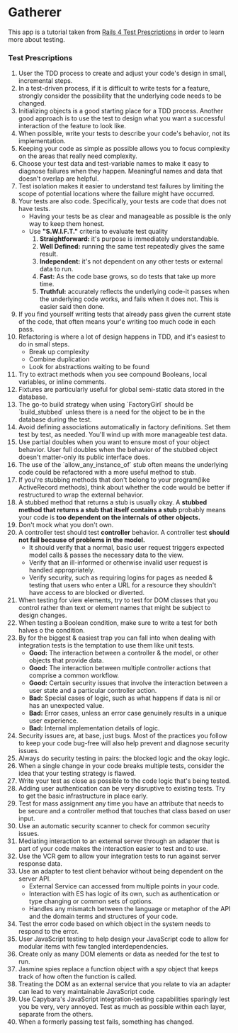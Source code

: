 # Gatherer
  This app is a tutorial taken from [Rails 4 Test Prescriptions](https://pragprog.com/book/nrtest2/rails-4-test-prescriptions) in order to learn more about testing.

### Test Prescriptions
  <ol>
    <li>User the TDD process to create and adjust your code's design in small, incremental steps.</li>
    <li>In a test-driven process, if it is difficult to write tests for a feature, strongly consider the possibility that the underlying code needs to be changed.</li>
    <li>Initializing objects is a good starting place for a TDD process. Another good approach is to use the test to design what you want a successful interaction of the feature to look like.</li>
    <li>When possible, write your tests to describe your code's behavior, not its implementation.</li>
    <li>Keeping your code as simple as possible allows you to focus complexity on the areas that really need complexity.</li>
    <li>Choose your test data and test-variable names to make it easy to diagnose failures when they happen. Meaningful names and data that doesn't overlap are helpful.</li>
    <li>Test isolation makes it easier to understand test failures by limiting the scope of potential locations where the failure might have occurred.</li>
    <li>Your tests are also code. Specifically, your tests are code that does not have tests.
      <ul>
        <li>Having your tests be as clear and manageable as possible is the only way to keep them honest.</li>
        <li>Use <b>"S.W.I.F.T."</b> criteria to evaluate test quality
          <ol>
            <li><b>Straightforward:</b> it's purpose is immediately understandable.</li>
            <li><b>Well Defined:</b> running the same test repeatedly gives the same result.</li>
            <li><b>Independent:</b> it's not dependent on any other tests or external data to run.</li>
            <li><b>Fast:</b> As the code base grows, so do tests that take up more time.</li>
            <li><b>Truthful:</b> accurately reflects the underlying code-it passes when the underlying code works, and fails when it does not. This is easier said then done.</li>
          </ol>
        </li>
      </ul>
    </li>
    <li>If you find yourself writing tests that already pass given the current state of the code, that often means your'e writing too much code in each pass.</li>
    <li>Refactoring is where a lot of design happens in TDD, and it's easiest to do in small steps.
      <ul>
      <li>Break up complexity</li>
      <li>Combine duplication</li>
      <li>Look for abstractions waiting to be found</li>
      </ul>
    </li>
    <li>Try to extract methods when you see compound Booleans, local variables, or inline comments.</li>
    <li>Fixtures are particularly useful for global semi-static data stored in the database.</li>
    <li>The go-to build strategy when using `FactoryGirl` should be `build_stubbed` unless there is a need for the object to be in the database during the test.</li>
    <li>Avoid defining associations automatically in factory definitions. Set them test by test, as needed. You'll wind up with more manageable test data.</li>
    <li>Use partial doubles when you want to ensure most of your object behavior. User full doubles when the behavior of the stubbed object doesn't matter-only its public interface does.</li>
    <li>The use of the `allow_any_instance_of` stub often means the underlying code could be refactored with a more useful method to stub.</li>
    <li>If you're stubbing methods that don't belong to your program(like ActiveRecord methods), think about whether the code would be better if restructured to wrap the external behavior.</li>
    <li>A stubbed method that returns a stub is usually okay. A <b>stubbed method that returns a stub that itself contains a stub</b> probably means your code is <b>too dependent on the internals of other objects.</b></li>
    <li>Don't mock what you don't own.</li>
    <li>A controller test should test <b>controller</b> behavior. A controller test <b>should not fail because of problems in the model.</b>
      <ul>
        <li>It should verify that a normal, basic user request triggers expected model calls & passes the necessary data to the view.</li>
        <li>Verify that an ill-informed or otherwise invalid user request is handled appropriately.</li>
        <li>Verify security, such as requiring logins for pages as needed & testing that users who enter a URL for a resource they shouldn't have access to are blocked or diverted.</li>
      </ul>
    </li>
    <li>When testing for view elements, try to test for DOM classes that you control rather than text or element names that might be subject to design changes.</li>
    <li>When testing a Boolean condition, make sure to write a test for both halves o the condition.</li>
    <li>By for the biggest & easiest trap you can fall into when dealing with integration tests is the temptation to use them like unit tests.
      <ul>
        <li><b>Good:</b> The interaction between a controller & the model, or other objects that provide data.</li>
        <li><b>Good:</b> The interaction between multiple controller actions that comprise a common workflow.</li>
        <li><b>Good:</b> Certain security issues that involve the interaction between a user state and a particular controller action.</li>
        <li><b>Bad:</b> Special cases of logic, such as what happens if data is nil or has an unexpected value.</li>  
        <li><b>Bad:</b> Error cases, unless an error case genuinely results in a unique user experience.</li>
        <li><b>Bad:</b> Internal implementation details of logic.</li>
      </ul>
    </li>
    <li>Security issues are, at base, just bugs. Most of the practices you follow to keep your code bug-free will also help prevent and diagnose security issues.</li>
    <li>Always do security testing in pairs: the blocked logic and the okay logic.</li>
    <li>When a single change in your code breaks multiple tests, consider the idea that your testing strategy is flawed.</li>
    <li>Write your test as close as possible to the code logic that's being tested.</li>
    <li>Adding user authentication can be very disruptive to existing tests. Try to get the basic infrastructure in place early.</li>
    <li>Test for mass assignment any time you have an attribute that needs to be secure and a controller method that touches that class based on user input.</li>
    <li>Use an automatic security scanner to check for common security issues.</li>
    <li>Mediating interaction to an external server through an adapter that is part of your code makes the interaction easier to test and to use.</li>
    <li>Use the VCR gem to allow your integration tests to run against server response data.</li>
    <li>Use an adapter to test client behavior without being dependent on the server API.
      <ul>
        <li>External Service can accessed from multiple points in your code.</li>
        <li>Interaction with ES has logic of its own, such as authentication or type changing or common sets of options.</li>
        <li>Handles any mismatch between the language or metaphor of the API and the domain terms and structures of your code.</li>
      </ul>
    </li>
    <li>Test the error code based on which object in the system needs to respond to the error.</li>
    <li>User JavaScript testing to help design your JavaScript code to allow for modular items with few tangled interdependencies.</li>
    <li>Create only as many DOM elements or data as needed for the test to run.</li>
    <li>Jasmine spies replace a function object with a spy object that keeps track of how often the function is called.</li>
    <li>Treating the DOM as an external service that you relate to via an adapter can lead to very maintainable JavaScript code.</li>
    <li>Use Capybara's JavaScript integration-testing capabilities sparingly lest you be very, very annoyed. Test as much as possible within each layer, separate from the others.</li>
    <li>When a formerly passing test fails, something has changed.</li>
  </ol>
